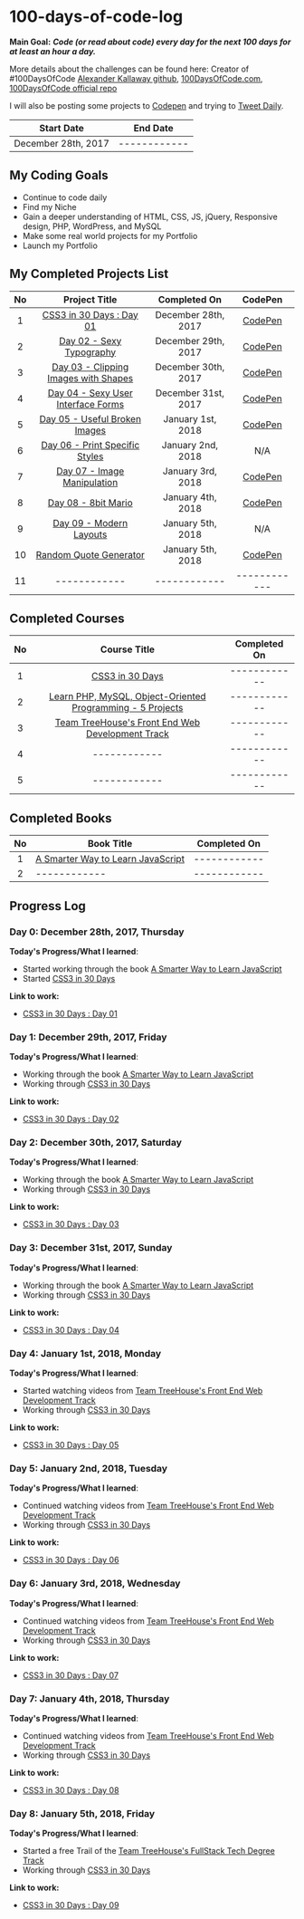 # 100-days-of-code-log

**Main Goal:** ***Code (or read about code) every day for the next 100 days for at least an hour a day.***

More details about the challenges can be found here:
Creator of #100DaysOfCode [Alexander Kallaway github](https://github.com/Kallaway "Alexander Kallaway"),  [100DaysOfCode.com](http://100daysofcode.com/ "100daysofcode.com"),
[100DaysOfCode official repo](https://github.com/Kallaway/100-days-of-code "the official repo")


I will also be posting some projects to [Codepen](https://codepen.io/AlxCrmr/) and trying to [Tweet Daily](https://twitter.com/AlxCrmr).

|  Start Date | End Date |
| :------------: | :------------:|
| December 28th, 2017 | ------------ |


## My Coding Goals
- Continue to code daily
- Find my Niche
- Gain a deeper understanding of HTML, CSS, JS, jQuery, Responsive design, PHP, WordPress, and MySQL
- Make some real world projects for my Portfolio
- Launch my Portfolio



## My Completed Projects List

| No  |  Project Title  |  Completed On | CodePen |
| :------------: | :------------: | :------------: | :------------: |
| 1  | [CSS3 in 30 Days : Day 01](https://github.com/AlxCrmr/CSS30/tree/master/Day01)  |December 28th, 2017 | [CodePen](https://codepen.io/AlxCrmr/full/YYZgyB/) |
| 2 | [Day 02 - Sexy Typography](https://github.com/AlxCrmr/CSS30/tree/master/Day02) |December 29th, 2017 |[CodePen](https://codepen.io/AlxCrmr/full/OzmbQr/)|
| 3  | [Day 03 - Clipping Images with Shapes ](https://github.com/AlxCrmr/CSS30/tree/master/Day03) |December 30th, 2017 |[CodePen](https://codepen.io/AlxCrmr/full/BJRxmd/)|
| 4  | [Day 04 - Sexy User Interface Forms ](https://github.com/AlxCrmr/CSS30/tree/master/Day04) |December 31st, 2017 |[CodePen](https://codepen.io/AlxCrmr/full/MrmMmJ/)|
| 5 |  [Day 05 - Useful Broken Images ](https://github.com/AlxCrmr/CSS30/tree/master/Day05) | January 1st, 2018 |[CodePen](https://codepen.io/AlxCrmr/full/JMJXrR/)|
| 6  |  [Day 06 - Print Specific Styles ](https://github.com/AlxCrmr/CSS30/tree/master/Day06) | January 2nd, 2018 |N/A|
| 7 |  [Day 07 - Image Manipulation](https://github.com/AlxCrmr/CSS30/tree/master/Day07) | January 3rd, 2018  | [CodePen](https://codepen.io/AlxCrmr/full/ypXQYN/) |
| 8 |  [Day 08 - 8bit Mario](https://github.com/AlxCrmr/CSS30/tree/master/Day08) |January 4th, 2018  | [CodePen](https://codepen.io/AlxCrmr/full/WdZdXx/) |
| 9 |   [Day 09 - Modern Layouts](https://github.com/AlxCrmr/CSS30/tree/master/Day09) |January 5th, 2018 | N/A|
| 10 | [Random Quote Generator](https://github.com/AlxCrmr/TeamTreeHouse/tree/master/Random%20Quote%20Generator) |January 5th, 2018 | [CodePen](https://codepen.io/AlxCrmr/full/rpYMww/) |
| 11 |  ------------ |------------ | ------------ |


## Completed Courses

| No  |  Course Title  |  Completed On |
| :------------: |:------------: | :------------: |
| 1  | [CSS3 in 30 Days](https://codecollege.ca/courses/137487/lectures/2437443) |------------ |
| 2 |  [Learn PHP, MySQL, Object-Oriented Programming - 5 Projects](https://www.udemy.com/beginners-guide-to-php/learn/v4/overview) |------------ |
| 3 |  [Team TreeHouse's Front End Web Development Track](https://teamtreehouse.com/tracks/front-end-web-development) |------------ |
| 4 |  ------------ |------------ |
| 5  |  ------------ |------------ |



## Completed Books
| No  |  Book Title  |  Completed On |
| :------------: | ------------ | :------------: |
| 1  | [A Smarter Way to Learn JavaScript](https://www.amazon.ca/Smarter-Way-Learn-JavaScript-technology-ebook/dp/B00H1W9I6C) | ------------ |
| 2  | ------------| ------------ |


## Progress Log

### Day 0: December 28th, 2017, Thursday

**Today's Progress/What I learned**:
- Started working through the book [A Smarter Way to Learn JavaScript](https://www.amazon.ca/Smarter-Way-Learn-JavaScript-technology-ebook/dp/B00H1W9I6C)
- Started [CSS3 in 30 Days](https://codecollege.ca/courses/137487/lectures/2437443)

**Link to work:**
- [CSS3 in 30 Days : Day 01](https://github.com/AlxCrmr/CSS30/tree/master/Day01)


### Day 1: December 29th, 2017, Friday

**Today's Progress/What I learned**:
- Working through the book [A Smarter Way to Learn JavaScript](https://www.amazon.ca/Smarter-Way-Learn-JavaScript-technology-ebook/dp/B00H1W9I6C)
- Working through [CSS3 in 30 Days](https://codecollege.ca/courses/137487/lectures/2437443)

**Link to work:**
- [CSS3 in 30 Days : Day 02](https://github.com/AlxCrmr/CSS30/tree/master/Day02)


### Day 2: December 30th, 2017, Saturday

**Today's Progress/What I learned**:
- Working through the book [A Smarter Way to Learn JavaScript](https://www.amazon.ca/Smarter-Way-Learn-JavaScript-technology-ebook/dp/B00H1W9I6C)
- Working through [CSS3 in 30 Days](https://codecollege.ca/courses/137487/lectures/2437443)

**Link to work:**
- [CSS3 in 30 Days : Day 03](https://github.com/AlxCrmr/CSS30/tree/master/Day03)



### Day 3: December 31st, 2017, Sunday

**Today's Progress/What I learned**:
- Working through the book [A Smarter Way to Learn JavaScript](https://www.amazon.ca/Smarter-Way-Learn-JavaScript-technology-ebook/dp/B00H1W9I6C)
- Working through [CSS3 in 30 Days](https://codecollege.ca/courses/137487/lectures/2437443)

**Link to work:**
- [CSS3 in 30 Days : Day 04](https://github.com/AlxCrmr/CSS30/tree/master/Day04)


### Day 4: January 1st, 2018, Monday

**Today's Progress/What I learned**:
- Started watching videos from [Team TreeHouse's Front End Web Development Track](https://teamtreehouse.com/tracks/front-end-web-development)
- Working through [CSS3 in 30 Days](https://codecollege.ca/courses/137487/lectures/2437443)

**Link to work:**
- [CSS3 in 30 Days : Day 05](https://github.com/AlxCrmr/CSS30/tree/master/Day05)


### Day 5: January 2nd, 2018, Tuesday

**Today's Progress/What I learned**:
- Continued watching videos from [Team TreeHouse's Front End Web Development Track](https://teamtreehouse.com/tracks/front-end-web-development)
- Working through [CSS3 in 30 Days](https://codecollege.ca/courses/137487/lectures/2437443)

**Link to work:**
- [CSS3 in 30 Days : Day 06](https://github.com/AlxCrmr/CSS30/tree/master/Day06)


### Day 6: January 3rd, 2018, Wednesday

**Today's Progress/What I learned**:
- Continued watching videos from [Team TreeHouse's Front End Web Development Track](https://teamtreehouse.com/tracks/front-end-web-development)
- Working through [CSS3 in 30 Days](https://codecollege.ca/courses/137487/lectures/2437443)

**Link to work:**
- [CSS3 in 30 Days : Day 07](https://github.com/AlxCrmr/CSS30/tree/master/Day07)


### Day 7: January 4th, 2018, Thursday

**Today's Progress/What I learned**:
- Continued watching videos from [Team TreeHouse's Front End Web Development Track](https://teamtreehouse.com/tracks/front-end-web-development)
- Working through [CSS3 in 30 Days](https://codecollege.ca/courses/137487/lectures/2437443)

**Link to work:**
- [CSS3 in 30 Days : Day 08](https://github.com/AlxCrmr/CSS30/tree/master/Day08)


### Day 8: January 5th, 2018, Friday

**Today's Progress/What I learned**:
- Started a free Trail of the [Team TreeHouse's  FullStack Tech Degree Track](https://teamtreehouse.com/)
- Working through [CSS3 in 30 Days](https://codecollege.ca/courses/137487/lectures/2437443)

**Link to work:**
- [CSS3 in 30 Days : Day 09](https://github.com/AlxCrmr/CSS30/tree/master/Day08)
